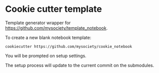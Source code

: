 # Cookie cutter template

Template generator wrapper for https://github.com/mysociety/template_notebook.

To create a new blank notebook template:

```
cookiecutter https://github.com/mysociety/cookie_notebook
```

You will be prompted on setup settings.

The setup process will update to the current commit on the submodules. 